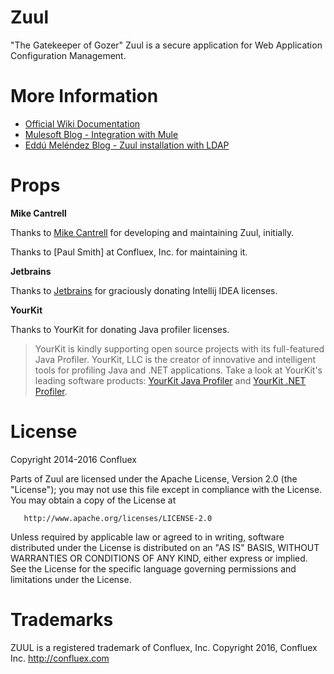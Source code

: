 # Zuul
"The Gatekeeper of Gozer"
Zuul is a secure application for Web Application Configuration Management. 

# More Information

 - [Official Wiki Documentation](https://github.com/Confluex/Zuul/wiki)
 - [Mulesoft Blog - Integration with Mule](http://blogs.mulesoft.org/mule-meets-zuul-centralized-properties-management-part-1/)
 - [Eddú Meléndez Blog - Zuul installation with LDAP](http://eddumelendez.github.io/blog/2014/08/11/zuul-application-configuration-management/)

# Props

**Mike Cantrell**

Thanks to [Mike Cantrell](http://devnull.org/) for developing and maintaining Zuul, initially.

Thanks to [Paul Smith] at Confluex, Inc. for maintaining it.


**Jetbrains**

Thanks to [Jetbrains](http://jetbrains.com/) for graciously donating Intellij IDEA licenses.

**YourKit**

Thanks to YourKit for donating Java profiler licenses.

 <blockquote>
    YourKit is kindly supporting open source projects with its full-featured Java Profiler.
    YourKit, LLC is the creator of innovative and intelligent tools for profiling
    Java and .NET applications. Take a look at YourKit's leading software products:
    <a href="http://www.yourkit.com/java/profiler/index.jsp">YourKit Java Profiler</a> and
    <a href="http://www.yourkit.com/.net/profiler/index.jsp">YourKit .NET Profiler</a>.
 </blockquote>

# License

   Copyright 2014-2016 Confluex
   

   Parts of Zuul are licensed under the Apache License, Version 2.0 (the "License");
   you may not use this file except in compliance with the License.
   You may obtain a copy of the License at

       http://www.apache.org/licenses/LICENSE-2.0

   Unless required by applicable law or agreed to in writing, software
   distributed under the License is distributed on an "AS IS" BASIS,
   WITHOUT WARRANTIES OR CONDITIONS OF ANY KIND, either express or implied.
   See the License for the specific language governing permissions and
   limitations under the License. 
   
 # Trademarks
 ZUUL is a registered trademark of Confluex, Inc.
 Copyright 2016, Confluex Inc.
 http://confluex.com
